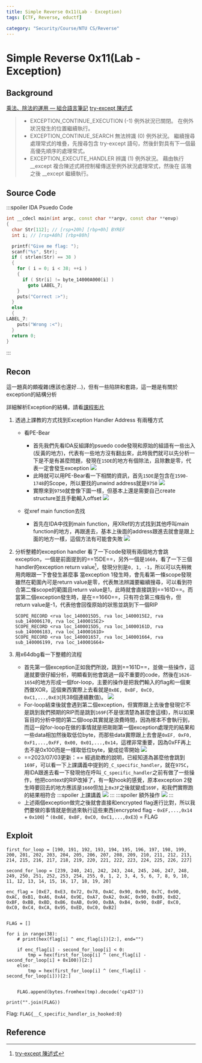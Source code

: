 ```yaml
---
title: Simple Reverse 0x11(Lab - Exception)
tags: [CTF, Reverse, eductf]

category: "Security/Course/NTU CS/Reverse"
---
```


# Simple Reverse 0x11(Lab - Exception)

## Background
[乘法、除法的運用 — 組合語言筆記](https://mycollegenotebook.medium.com/%E4%B9%98%E6%B3%95-%E9%99%A4%E6%B3%95%E7%9A%84%E9%81%8B%E7%94%A8-%E7%B5%84%E5%90%88%E8%AA%9E%E8%A8%80%E7%AD%86%E8%A8%98-638b1eac4696)
[try-except 陳述式](https://learn.microsoft.com/zh-tw/cpp/cpp/try-except-statement?view=msvc-170&viewFallbackFrom=msvc-170%3Fns-enrollment-type%3DCollection&ns-enrollment-id=rdg3b1j45ye486)
>* EXCEPTION_CONTINUE_EXECUTION (-1) 例外狀況已關閉。 在例外狀況發生的位置繼續執行。
>* EXCEPTION_CONTINUE_SEARCH 無法辨識 (0) 例外狀況。 繼續搜尋處理常式的堆疊，先搜尋包含 try-except 語句，然後針對具有下一個最高優先順序的處理常式。
>* EXCEPTION_EXECUTE_HANDLER 辨識 (1) 例外狀況。 藉由執行 __except 複合陳述式將控制權傳送至例外狀況處理常式，然後在 區塊之後 __except 繼續執行。


## Source Code
:::spoiler IDA Psuedo Code
```cpp
int __cdecl main(int argc, const char **argv, const char **envp)
{
  char Str[112]; // [rsp+20h] [rbp+0h] BYREF
  int i; // [rsp+A0h] [rbp+80h]

  printf("Give me flag: ");
  scanf("%s", Str);
  if ( strlen(Str) == 38 )
  {
    for ( i = 0; i < 38; ++i )
    {
      if ( Str[i] != byte_14000A000[i] )
        goto LABEL_7;
    }
    puts("Correct :>");
  }
  else
  {
LABEL_7:
    puts("Wrong :<");
  }
  return 0;
}
```
:::

## Recon
這一題真的頗複雜(應該也還好...)，但有一些陷阱和套路，這一題是有關於exception的結構分析

詳細解析Exception的結構，請看[課程影片](https://www.youtube.com/live/4-hgyiCV3ZA?feature=share&t=1507)


1. 透過上課教的方式找到Exception Handler Address
    有兩種方式
    * 看PE-Bear
        * 首先我們先看IDA反組譯的psuedo code發現和原始的組語有一些出入(反黃的地方)，代表有一些地方沒有翻出來，此時我們就可以先分析一下是不是有甚麼問題，發現在`15DE`的地方有個除法，且除數是零，代表一定會發生exception
        ![](https://hackmd.io/_uploads/BkCEpelKn.png)
        * 此時就可以用PE-Bear看一下相關的資訊，首先`15DE`是包含在`1590-1748`的Scope，所以要找的unwind address就是`9750`
        ![](https://hackmd.io/_uploads/H1UfyWxtn.png)
        * 實際來到`9750`就會像下圖一樣，但基本上還是需要自己create structure並且手動輸入offset
        ![](https://hackmd.io/_uploads/ryWskWlY2.png)

    * 從xref main function去找
        * 首先在IDA中找到main function，用XRef的方式找到其他呼叫main function的地方，再跟進去，基本上後面的address跟進去就會是跟上面的地方一樣，這個方法有可能會失敗
        ![](https://hackmd.io/_uploads/BkGYeblYh.png)

2. 分析整體的exception handler
看了一下code發現有兩個地方會跳exception，一個是前面提到的==15DE==，另外一個是`1660`，看了一下三個handler的exception return value[^exception_return_value]，發現分別是`0, 1, -1`，所以可以先稍微用肉眼跟一下會發生甚麼事
當exception 1發生時，會先看第一條scope發現雖然在範圍內可是return value是零，代表無法辨識要繼續搜尋，可以看到符合第二條scope的範圍且return value是1，此時就會直接跳到==161D==。而當第二個exception發生時，是在==1660==，只有符合第三條指令，但return value是-1，代表他會回復原始的狀態並跳到下一個RIP
    ```
    SCOPE_RECORD <rva loc_1400015D5, rva loc_1400015E2, rva sub_140006170, rva loc_1400015E2>
    SCOPE_RECORD <rva loc_1400015D5, rva loc_14000161D, rva sub_140006183, rva loc_14000161D>
    SCOPE_RECORD <rva loc_140001657, rva loc_140001664, rva sub_140006199, rva loc_140001664>
    ```
3. 用x64dbg看一下整體的流程
    * 首先第一個exception正如我們所說，跳到==161D==，並做一些操作，這邊就要很仔細分析，明顯看到他會跳過一段不重要的code，然後在`1626-1654`的地方形成一個for-loop，主要的操作是把我們輸入的flag和一個東西做XOR，這個東西實際上去看就是`0xBE, 0xBF, 0xC0, 0xC1,...,0xE3`(共38個連續數值)。
    ![](https://hackmd.io/_uploads/Sy_UvWgK3.png)
    * For-loop結束後就會遇到第二個exception，但實際跟上去後會發現它不是跳到我們預期的RIP而是跳到`169F`(不是很清楚為甚麼會這樣)，所以如果盲目的分析中間的第二個loop其實就是浪費時間，因為根本不會執行到，而這一段for-loop在做的事情就是把剛剛第一個exception處理完的結果和一些data相加然後取低位byte，而那些data實際跟上去會是`0xEF, 0xF0, 0xF1,...,0xFF, 0x00, 0x01,...,0x14`，這裡非常重要，因為0xFF再上去不是0x100而是一樣取低位byte，變成從零開始
    ![](https://hackmd.io/_uploads/B1DRuWxK3.png)
    * ==2023/07/03更新：==
    經過助教的說明，已經知道為甚麼他會跳到`169F`，可以看一下上課講義中提到的`_C_specific_handler`，就在`975C`，用IDA跟進去看一下發現他在呼叫`_C_specific_handler`之前有做了一些操作，他把context的RIP改掉了，有一點hook的感覺，原本exception 2發生時要回去的地方應該是`1660`但加上`0x3F`之後就變成`169F`，和我們實際跑的結果相符合
        :::spoiler 上課講義
        ![](https://hackmd.io/_uploads/HyiTqrxYh.png)
        :::
        :::spoiler 額外操作
        ![](https://hackmd.io/_uploads/ryIUoSlYn.png)
        :::
    * 上述兩個exception做完之後就會直接和encrypted flag進行比對，所以我們要做的事情就是倒過來執行這些東西(encrypted flag - `0xEF,...,0x14` + `0x100`) ^ `(0xBE, 0xBF, 0xC0, 0xC1,...,0xE3`) = FLAG

## Exploit
```python=
first_for_loop = [190, 191, 192, 193, 194, 195, 196, 197, 198, 199, 200, 201, 202, 203, 204, 205, 206, 207, 208, 209, 210, 211, 212, 213, 214, 215, 216, 217, 218, 219, 220, 221, 222, 223, 224, 225, 226, 227]

second_for_loop = [239, 240, 241, 242, 243, 244, 245, 246, 247, 248, 249, 250, 251, 252, 253, 254, 255, 0, 1, 2, 3, 4, 5, 6, 7, 8, 9, 10, 11, 12, 13, 14, 15, 16, 17, 18, 19, 20]

enc_flag = [0xE7, 0xE3, 0x72, 0x78, 0xAC, 0x90, 0x90, 0x7C, 0x90, 0xAC, 0xB1, 0xA6, 0xA4, 0x9E, 0xA7, 0xA2, 0xAC, 0x90, 0xB9, 0xB2, 0xBF, 0xBB, 0xBD, 0xB6, 0xAB, 0x90, 0xBA, 0xB4, 0x90, 0xBF, 0xC0, 0xC0, 0xC4, 0xCA, 0x95, 0xED, 0xC0, 0xB2]


FLAG = []

for i in range(38):
    # print(hex(flag[i] ^ enc_flag[i])[2:], end="")

    if enc_flag[i] - second_for_loop[i] < 0:
        tmp = hex(first_for_loop[i] ^ (enc_flag[i] - second_for_loop[i] + 0x100))[2:]
    else:
        tmp = hex(first_for_loop[i] ^ (enc_flag[i] - second_for_loop[i]))[2:]


    FLAG.append(bytes.fromhex(tmp).decode('cp437'))

print("".join(FLAG))
```

Flag: `FLAG{__C_specific_handler_is_hooked:O}`

## Reference
[^exception_return_value]:[try-except 陳述式](https://learn.microsoft.com/zh-tw/cpp/cpp/try-except-statement?view=msvc-170&viewFallbackFrom=msvc-170%3Fns-enrollment-type%3DCollection&ns-enrollment-id=rdg3b1j45ye486)